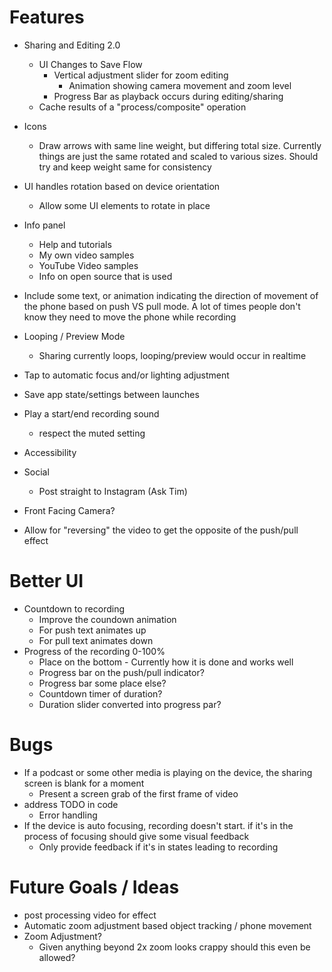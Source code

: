 # Features

- Sharing and Editing 2.0
    + UI Changes to Save Flow
        * Vertical adjustment slider for zoom editing
            - Animation showing camera movement and zoom level
        * Progress Bar as playback occurs during editing/sharing
    + Cache results of a "process/composite" operation

- Icons
    + Draw arrows with same line weight, but differing total size. Currently things are just the same rotated and scaled to various sizes. Should try and keep weight same for consistency

- UI handles rotation based on device orientation
    + Allow some UI elements to rotate in place

- Info panel
    + Help and tutorials
    + My own video samples
    + YouTube Video samples
    + Info on open source that is used

- Include some text, or animation indicating the direction of movement of the phone based on push VS pull mode. A lot of times people don't know they need to move the phone while recording
- Looping / Preview Mode
    + Sharing currently loops, looping/preview would occur in realtime
- Tap to automatic focus and/or lighting adjustment
- Save app state/settings between launches
- Play a start/end recording sound
    + respect the muted setting
- Accessibility
- Social
    + Post straight to Instagram (Ask Tim)
- Front Facing Camera?
- Allow for "reversing" the video to get the opposite of the push/pull effect

# Better UI

- Countdown to recording
    + Improve the coundown animation
    + For push text animates up
    + For pull text animates down
- Progress of the recording 0-100%
    + Place on the bottom - Currently how it is done and works well
    + Progress bar on the push/pull indicator?
    + Progress bar some place else?
    + Countdown timer of duration?
    + Duration slider converted into progress par?

# Bugs

- If a podcast or some other media is playing on the device, the sharing screen is blank for a moment
    + Present a screen grab of the first frame of video
- address TODO in code
    + Error handling
- If the device is auto focusing, recording doesn't start. if it's in the process of focusing should give some visual feedback
    + Only provide feedback if it's in states leading to recording

# Future Goals / Ideas

- post processing video for effect
- Automatic zoom adjustment based object tracking / phone movement
- Zoom Adjustment?
    + Given anything beyond 2x zoom looks crappy should this even be allowed?
